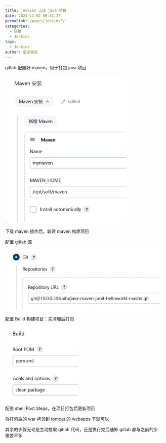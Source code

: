 ```yaml
---
title: jenkins 上线 java 项目
date: 2024-11-02 09:51:37
permalink: /pages/jenkins5/
categories:
  - 运维
  - Jenkins
tags:
  - Jenkins
author: 星途物语
---
```

gitlab 配置好 maven，用于打包 java 项目

 <img src="/img/image-20240912150104464.png" alt="image-20240912150104464" style="zoom:80%;" />

下载 maven 插件后，新建 maven 构建项目

配置 gitlab 源

 <img src="/img/image-20240912150420518.png" alt="image-20240912150420518" style="zoom:80%;" />

配置 Build 构建项目：先清理后打包

 <img src="/img/image-20240912150523395.png" alt="image-20240912150523395" style="zoom:80%;" />

配置 shell Post Steps，在项目打包后更新项目

将打包后的 war 拷贝到 tomcat 的 webapps 下就可以

其余的步骤无论是主动拉取 gitlab 代码，还是执行完后通知 gitlab 都与之前的步骤差不多